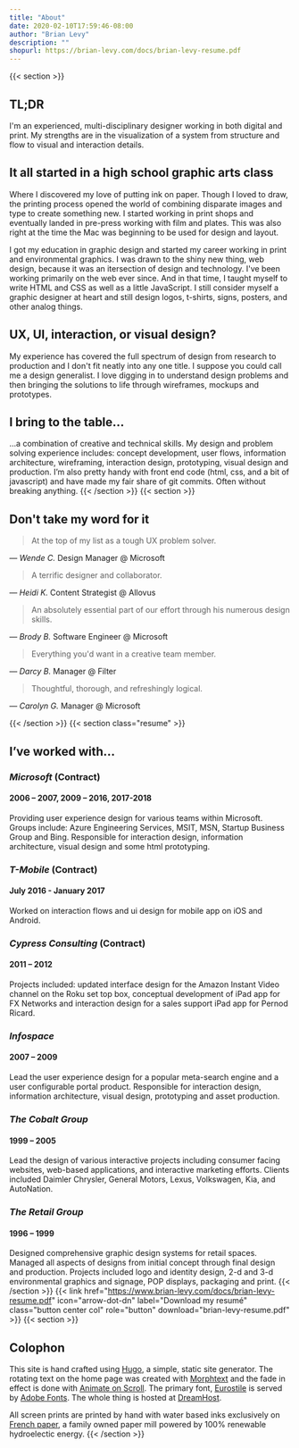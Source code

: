 ```yaml
---
title: "About"
date: 2020-02-10T17:59:46-08:00
author: "Brian Levy"
description: ""
shopurl: https://brian-levy.com/docs/brian-levy-resume.pdf
---
```

{{< section >}}
## TL;DR ##
I'm an experienced, multi-disciplinary designer working in both digital and print. My strengths are in the visualization of a system from structure and flow to visual and interaction details.

## It all started in a high school graphic arts class ##

Where I discovered my love of putting ink on paper. Though I loved to draw, the printing process opened the world of combining disparate images and type to create something new. I started working in print shops and eventually landed in pre-press working with film and plates. This was also right at the time the Mac was beginning to be used for design and layout.

I got my education in graphic design and started my career working in print and environmental graphics. I was drawn to the shiny new thing, web design, because it was an itersection of design and technology. I've been working primarily on the web ever since. And in that time, I taught myself to write HTML and CSS as well as a little JavaScript. I still consider myself a graphic designer at heart and still design logos, t-shirts, signs, posters, and other analog things. 

## UX, UI, interaction, or visual design? ##

My experience has covered the full spectrum of design from research to production and I don't fit neatly into any one title. I suppose you could call me a design generalist. I love digging in to understand design problems and then bringing the solutions to life through wireframes, mockups and prototypes.

## I bring to the table&hellip; ##
&hellip;a combination of creative and technical skills. My design and problem solving experience includes: concept development, user flows, information architecture, wireframing, interaction design, prototyping, visual design and production.  I&rsquo;m also pretty handy with front end code (html, css, and a bit of javascript) and have made my fair share of git commits. Often without breaking anything.
{{< /section >}}
{{< section >}}
## Don't take my word for it ##

> At the top of my list as a tough UX problem solver.

*— Wende C.* Design Manager @ Microsoft

> A terrific designer and collaborator.

*— Heidi K.* Content Strategist @ Allovus

> An absolutely essential part of our effort through his numerous design skills.

*— Brody B.* Software Engineer @ Microsoft

> Everything you'd want in a creative team member.

*— Darcy B.* Manager @ Filter

> Thoughtful, thorough, and refreshingly logical.

*— Carolyn G.* Manager @ Microsoft

{{< /section >}}
{{< section class="resume" >}}
## I&rsquo;ve worked with&hellip; ##

### *Microsoft* (Contract) ###
#### 2006 – 2007, 2009 – 2016, 2017-2018 ####
Providing user experience design for various teams within Microsoft. Groups include: Azure Engineering Services, MSIT, MSN, Startup Business Group and Bing. Responsible for interaction design, information architecture, visual design and some html prototyping.

### *T-Mobile* (Contract) ###
#### July 2016 - January 2017 ####
Worked on interaction flows and ui design for mobile app on iOS and Android.

### *Cypress Consulting* (Contract) ### 
#### 2011 – 2012 ####
Projects included: updated interface design for the Amazon Instant Video channel on the Roku set top box, conceptual development of iPad app for FX Networks and interaction design for a sales support iPad app for Pernod Ricard.

### *Infospace* ###
#### 2007 – 2009 ####
Lead the user experience design for a popular meta-search engine and a user configurable portal product. Responsible for interaction design, information architecture, visual design, prototyping and asset production.

### *The Cobalt Group* ###
#### 1999 – 2005 ####
Lead the design of various interactive projects including consumer facing websites, web-based applications, and interactive marketing efforts. Clients included Daimler Chrysler, General Motors, Lexus, Volkswagen, Kia, and AutoNation.

### *The Retail Group* ###
#### 1996 – 1999 ####
Designed comprehensive graphic design systems for retail spaces. Managed all aspects of designs from initial concept through final design and production. Projects included logo and identity design, 2-d and 3-d environmental graphics and signage, POP displays, packaging and print.
{{< /section >}}
{{< link href="https://www.brian-levy.com/docs/brian-levy-resume.pdf" icon="arrow-dot-dn" label="Download my resumé" class="button center col" role="button" download="brian-levy-resume.pdf" >}}
{{< section >}}
## Colophon ##
This site is hand crafted using [Hugo](https://gohugo.io/), a simple, static site generator. The rotating text on the home page was created with [Morphtext](https://morphext.fyianlai.com) and the fade in effect is done with [Animate on Scroll](https://michalsnik.github.io/aos/). The primary font, [Eurostile](https://fonts.adobe.com/fonts/eurostile) is served by [Adobe Fonts](https://fonts.adobe.com). The whole thing is hosted at [DreamHost](https://www.dreamhost.com").

All screen prints are printed by hand with water based inks exclusively on [French paper](https://www.frenchpaper.com), a family owned paper mill powered by 100% renewable hydroelectic energy.
{{< /section >}}